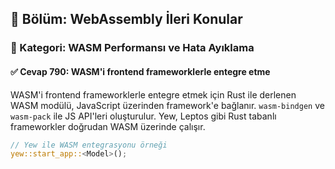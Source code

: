 ## 📘 Bölüm: WebAssembly İleri Konular  
### 🔹 Kategori: WASM Performansı ve Hata Ayıklama  
#### ✅ Cevap 790: WASM'i frontend frameworklerle entegre etme

WASM'i frontend frameworklerle entegre etmek için Rust ile derlenen WASM modülü, JavaScript üzerinden framework'e bağlanır. `wasm-bindgen` ve `wasm-pack` ile JS API'leri oluşturulur. Yew, Leptos gibi Rust tabanlı frameworkler doğrudan WASM üzerinde çalışır.

```rust
// Yew ile WASM entegrasyonu örneği
yew::start_app::<Model>();
```
